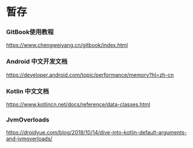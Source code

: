 # 暂存



### GitBook使用教程

https://www.chengweiyang.cn/gitbook/index.html



### Android 中文开发文档

https://developer.android.com/topic/performance/memory?hl=zh-cn



### Kotlin 中文文档

https://www.kotlincn.net/docs/reference/data-classes.html





### JvmOverloads

https://droidyue.com/blog/2018/10/14/dive-into-kotlin-default-arguments-and-jvmoverloads/





